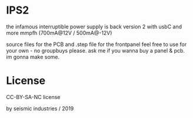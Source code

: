 # IPS2
the infamous interruptible power supply is back
version 2 with usbC and more mmpfh (700mA@12V / 500mA@-12V)

source files for the PCB and .step file for the frontpanel
feel free to use for your own - no groupbuys please.
ask me if you wanna buy a panel & pcb. im gonna make some.


License
=======
CC-BY-SA-NC license

by seismic industries / 2019
